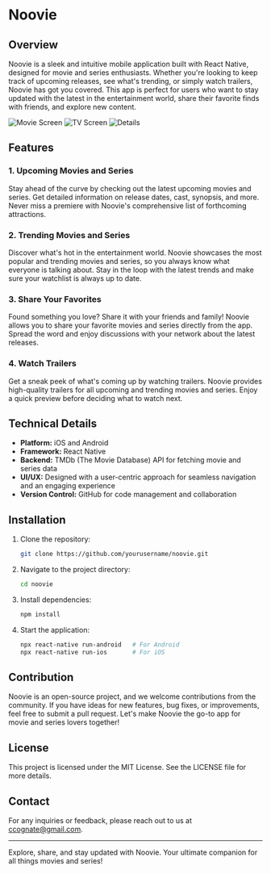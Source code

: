 # Noovie

## Overview

Noovie is a sleek and intuitive mobile application built with React Native, designed for movie and series enthusiasts. Whether you're looking to keep track of upcoming releases, see what's trending, or simply watch trailers, Noovie has got you covered. This app is perfect for users who want to stay updated with the latest in the entertainment world, share their favorite finds with friends, and explore new content.

![Movie Screen](movies.png)
![TV Screen](tv.png)
![Details](details.png)

## Features

### 1. Upcoming Movies and Series

Stay ahead of the curve by checking out the latest upcoming movies and series. Get detailed information on release dates, cast, synopsis, and more. Never miss a premiere with Noovie's comprehensive list of forthcoming attractions.

### 2. Trending Movies and Series

Discover what's hot in the entertainment world. Noovie showcases the most popular and trending movies and series, so you always know what everyone is talking about. Stay in the loop with the latest trends and make sure your watchlist is always up to date.

### 3. Share Your Favorites

Found something you love? Share it with your friends and family! Noovie allows you to share your favorite movies and series directly from the app. Spread the word and enjoy discussions with your network about the latest releases.

### 4. Watch Trailers

Get a sneak peek of what's coming up by watching trailers. Noovie provides high-quality trailers for all upcoming and trending movies and series. Enjoy a quick preview before deciding what to watch next.

## Technical Details

- **Platform:** iOS and Android
- **Framework:** React Native
- **Backend:** TMDb (The Movie Database) API for fetching movie and series data
- **UI/UX:** Designed with a user-centric approach for seamless navigation and an engaging experience
- **Version Control:** GitHub for code management and collaboration

## Installation

1. Clone the repository:

   ```bash
   git clone https://github.com/yourusername/noovie.git
   ```

2. Navigate to the project directory:

   ```bash
   cd noovie
   ```

3. Install dependencies:

   ```bash
   npm install
   ```

4. Start the application:
   ```bash
   npx react-native run-android   # For Android
   npx react-native run-ios       # For iOS
   ```

## Contribution

Noovie is an open-source project, and we welcome contributions from the community. If you have ideas for new features, bug fixes, or improvements, feel free to submit a pull request. Let's make Noovie the go-to app for movie and series lovers together!

## License

This project is licensed under the MIT License. See the LICENSE file for more details.

## Contact

For any inquiries or feedback, please reach out to us at ccognate@gmail.com.

---

Explore, share, and stay updated with Noovie. Your ultimate companion for all things movies and series!
